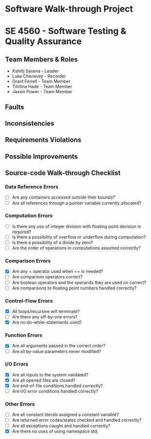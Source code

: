 # Software Walk-through Project
# SE 4560 - Software Testing & Quality Assurance

## Team Members & Roles
* Kshitij Saxena - Leader
* Luke Chenevey - Recorder
* Grant Ferrell - Team Member
* Tihitina Hade - Team Member
* Jaxsin Power - Team Member

## Faults


## Inconsistencies


## Requirements Violations


## Possible Improvements


## Source-code Walk-through Checklist

### Data Reference Errors
- [ ] Are any containers accessed outside their bounds?
- [ ] Are all references through a pointer variable currently allocated?

### Computation Errors
- [ ] Is there any use of integer division with floating point devision is required?
- [ ] Is there a possibility of overflow or underflow during computation?
- [ ] Is there a possibility of a divide by zero?
- [ ] Are the order of operations in computations assumed correctly?

### Comparison Errors
- [X] Are any = operator used when == is needed?
- [ ] Are comparison operators correct?
- [ ] Are boolean operators and the operands they are used on correct?
- [ ] Are comparisons to floating point numbers handled correctly?

### Control-Flow Errors
- [X] All loops/recursive will terminate?
- [ ] Are there any off-by-one errors?
- [X] Are no do-while-statements used?

### Function Errors
- [X] Are all arguments passed in the correct order?
- [ ] Are all by-value parameters never modified?

### I/O Errors
- [X] Are all inputs to the system validated?
- [X] Are all opened files are closed?
- [X] Are end-of-file conditions handled correctly?
- [ ] Are I/O error conditions handled correctly?

### Other Errors
- [ ] Are all constant literals assigned a constant variable?
- [ ] Are returned error codes/states checked and handled correctly?
- [ ] Are all exceptions caught and handled correctly?
- [X] Are there no uses of using namespace std;